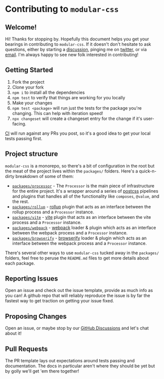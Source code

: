 # Contributing to `modular-css`

## Welcome!

Hi! Thanks for stopping by. Hopefully this document helps you get your bearings in contributing to `modular-css`. If it doesn't don't hesitate to ask questions, either by starting a [discussion](https://github.com/tivac/modular-css/discussions/), pinging me on [twitter](https://twitter.com/tivac), or via [email](mailto:github@patcavit.com). I'm always happy to see new folk interested in contributing!

## Getting Started

1. Fork the project
2. Clone your fork
3. `npm i` to install all the dependencies
4. `npm test` to verify that things are working for you locally
5. Make your changes
6. `npm test <package>` will run just the tests for the package you're changing. This can help with iteration speed!
7. `npx changeset` will create a changeset entry for the change if it's user-facing.

[CI](https://github.com/tivac/modular-css/actions/workflows/ci.yml) will run against any PRs you post, so it's a good idea to get your local tests passing first.

## Project structure

`modular-css` is a monorepo, so there's a bit of configuration in the root but the meat of the project lives within the `packages/` folders. Here's a quick-n-dirty breakdown of some of them:

- [`packages/processor`](https://github.com/tivac/modular-css/tree/main/packages/processor) - The `Processor` is the main piece of infrastructure for the entire project. It's a wrapper around a series of [postcss](http://postcss.org/) pipelines and plugins that handles all of the functionality like `composes`, `@value`, and the rest.
- [`packages/rollup`](https://github.com/tivac/modular-css/tree/main/packages/rollup) - [rollup](https://rollupjs.org/) plugin that acts as an interface between the rollup process and a `Processor` instance.
- [`packages/vite`](https://github.com/tivac/modular-css/tree/main/packages/vite) - [vite](https://vutejs.org/) plugin that acts as an interface between the vite process and a `Processor` instance.
- [`packages/webpack`](https://github.com/tivac/modular-css/tree/main/packages/webpack) - [webpack](https://webpack.js.org/) loader & plugin which acts as an interface between the webpack process and a `Processor` instance.
- [`packages/browserify`](https://github.com/tivac/modular-css/tree/main/packages/browserify) - [browserify](http://browserify.org/) loader & plugin which acts as an interface between the webpack process and a `Processor` instance.

There's several other ways to use `modular-css` tucked away in the `packages/` folders, feel free to peruse the `README.md` files to get more details about each package.

## Reporting Issues

Open an issue and check out the issue template, provide as much info as you can! A github repo that will reliably reproduce the issue is by far the fastest way to get traction on getting your issue fixed.

## Proposing Changes

Open an issue, or maybe stop by our [GitHub Discussions](https://github.com/tivac/modular-css/discussions) and let's chat about it!

## Pull Requests

The PR template lays out expectations around tests passing and documentation. The docs in particular aren't where they should be yet but by golly we'll get 'em there together!
